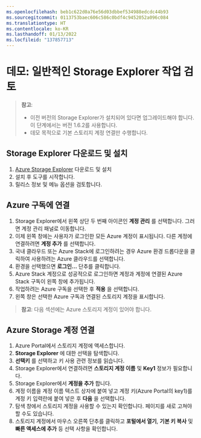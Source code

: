 ```yaml
---
ms.openlocfilehash: beb1c622d0a76e56d03dbbef534988edcdc44b93
ms.sourcegitcommit: 0113753baec606c586c0bdf4c9452052a096c084
ms.translationtype: HT
ms.contentlocale: ko-KR
ms.lasthandoff: 01/13/2022
ms.locfileid: "137857713"
---
```

# <a name="demonstration-review-common-storage-explorer-tasks"></a>데모: 일반적인 Storage Explorer 작업 검토

>**참고**:
>- 이전 버전의 Storage Explorer가 설치되어 있다면 업그레이드해야 합니다. 이 단계에서는 버전 1.6.2를 사용합니다.
>- 데모 목적으로 기본 스토리지 계정 연결만 수행합니다.

## <a name="download-and-install-storage-explorer"></a>Storage Explorer 다운로드 및 설치

1. [Azure Storage Explorer](https://azure.microsoft.com/features/storage-explorer/) 다운로드 및 설치 
2. 설치 후 도구를 시작합니다.
3. 릴리스 정보 및 메뉴 옵션을 검토합니다.

## <a name="connect-to-an-azure-subscription"></a>Azure 구독에 연결

1. Storage Explorer에서 왼쪽 상단 두 번째 아이콘인 **계정 관리** 를 선택합니다. 그러면 계정 관리 패널로 이동합니다.
2. 이제 왼쪽 창에는 사용자가 로그인한 모든 Azure 계정이 표시됩니다. 다른 계정에 연결하려면 **계정 추가** 를 선택합니다.
3. 국내 클라우드 또는 Azure Stack에 로그인하려는 경우 Azure 환경 드롭다운을 클릭하여 사용하려는 Azure 클라우드를 선택합니다. 
4. 환경을 선택했으면 **로그인...** 단추를 클릭합니다. 
5. Azure Stack 계정으로 성공적으로 로그인하면 계정과 계정에 연결된 Azure Stack 구독이 왼쪽 창에 추가됩니다. 
6. 작업하려는 Azure 구독을 선택한 후 **적용** 을 선택합니다.
7. 왼쪽 창은 선택한 Azure 구독과 연결된 스토리지 계정을 표시합니다.

>**참고**: 다음 섹션에는 Azure 스토리지 계정이 있어야 합니다. 

## <a name="attach-an-azure-storage-account"></a>Azure Storage 계정 연결

1. Azure Portal에서 스토리지 계정에 액세스합니다.
2. **Storage Explorer** 에 대한 선택을 탐색합니다.
3. **선택키** 를 선택하고 키 사용 관련 정보를 읽습니다. 
4. Storage Explorer에서 연결하려면 **스토리지 계정 이름** 및 **Key1** 정보가 필요합니다.
5. Storage Explorer에서 **계정을 추가** 합니다.
6. 계정 이름을 계정 이름 텍스트 상자에 붙여 넣고 계정 키(Azure Portal의 key1)를 계정 키 입력란에 붙여 넣은 후 **다음** 을 선택합니다.
7. 탐색 창에서 스토리지 계정을 사용할 수 있는지 확인합니다. 페이지를 새로 고쳐야 할 수도 있습니다. 
8. 스토리지 계정에서 마우스 오른쪽 단추를 클릭하고 **포털에서 열기**, **기본 키 복사** 및 **빠른 액세스에 추가** 등 선택 사항을 확인합니다.